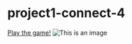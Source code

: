 # project1-connect-4
[Play the game!](https://eclectic-torrone-49648b.netlify.app/)
![This is an image](https://myoctocat.com/assets/images/base-octocat.svg)
